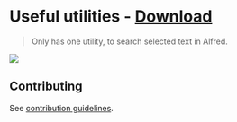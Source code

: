# Useful utilities - [Download](https://github.com/nikitavoloboev/small-workflows/blob/master/useful-utilities/Useful%20utilities.alfredworkflow?raw=true)
> Only has one utility, to search selected text in Alfred.

![](https://i.imgur.com/7TIrBQh.png)

## Contributing
See [contribution guidelines](../CONTRIBUTING.md#readme).
